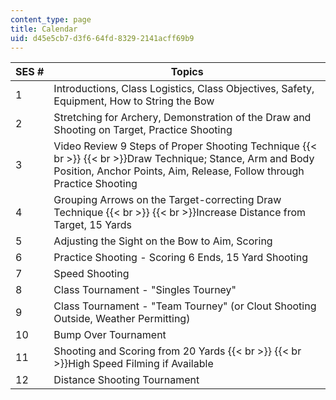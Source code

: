 ```yaml
---
content_type: page
title: Calendar
uid: d45e5cb7-d3f6-64fd-8329-2141acff69b9
---
```


| SES # | Topics |
| --- | --- |
| 1 | Introductions, Class Logistics, Class Objectives, Safety, Equipment, How to String the Bow |
| 2 | Stretching for Archery, Demonstration of the Draw and Shooting on Target, Practice Shooting |
| 3 | Video Review 9 Steps of Proper Shooting Technique  {{< br >}}  {{< br >}}Draw Technique; Stance, Arm and Body Position, Anchor Points, Aim, Release, Follow through Practice Shooting |
| 4 | Grouping Arrows on the Target-correcting Draw Technique  {{< br >}}  {{< br >}}Increase Distance from Target, 15 Yards |
| 5 | Adjusting the Sight on the Bow to Aim, Scoring |
| 6 | Practice Shooting - Scoring 6 Ends, 15 Yard Shooting |
| 7 | Speed Shooting |
| 8 | Class Tournament - "Singles Tourney" |
| 9 | Class Tournament - "Team Tourney" (or Clout Shooting Outside, Weather Permitting) |
| 10 | Bump Over Tournament |
| 11 | Shooting and Scoring from 20 Yards  {{< br >}}  {{< br >}}High Speed Filming if Available |
| 12 | Distance Shooting Tournament